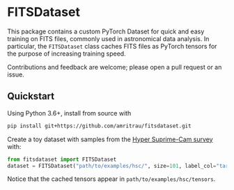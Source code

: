 FITSDataset
===

This package contains a custom PyTorch Dataset for quick and easy training on FITS files, commonly used in astronomical data analysis. In particular, the `FITSDataset` class caches FITS files as PyTorch tensors for the purpose of increasing training speed.

Contributions and feedback are welcome; please open a pull request or an issue.

## Quickstart
Using Python 3.6+, install from source with
```bash
pip install git+https://github.com/amritrau/fitsdataset.git
```

Create a toy dataset with samples from the
[Hyper Suprime-Cam survey](https://www.naoj.org/Projects/HSC/) with:
```python
from fitsdataset import FITSDataset
dataset = FITSDataset("path/to/examples/hsc/", size=101, label_col="target")
```

Notice that the cached tensors appear in `path/to/examples/hsc/tensors`.
